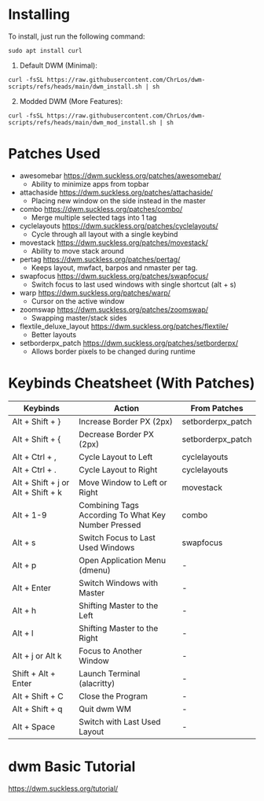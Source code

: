 # Installing
To install, just run the following command:
```
sudo apt install curl
```
1. Default DWM (Minimal):
```
curl -fsSL https://raw.githubusercontent.com/ChrLos/dwm-scripts/refs/heads/main/dwm_install.sh | sh
```
2. Modded DWM (More Features):
```
curl -fsSL https://raw.githubusercontent.com/ChrLos/dwm-scripts/refs/heads/main/dwm_mod_install.sh | sh
```

# Patches Used
- awesomebar https://dwm.suckless.org/patches/awesomebar/
  - Ability to minimize apps from topbar
- attachaside https://dwm.suckless.org/patches/attachaside/
  - Placing new window on the side instead in the master
- combo https://dwm.suckless.org/patches/combo/
  - Merge multiple selected tags into 1 tag
- cyclelayouts https://dwm.suckless.org/patches/cyclelayouts/
  - Cycle through all layout with a single keybind
- movestack https://dwm.suckless.org/patches/movestack/
  - Ability to move stack around
- pertag https://dwm.suckless.org/patches/pertag/
  - Keeps layout, mwfact, barpos and nmaster per tag.
- swapfocus https://dwm.suckless.org/patches/swapfocus/
  - Switch focus to last used windows with single shortcut (alt + s)
- warp https://dwm.suckless.org/patches/warp/
  - Cursor on the active window
- zoomswap https://dwm.suckless.org/patches/zoomswap/
  - Swapping master/stack sides
- flextile_deluxe_layout https://dwm.suckless.org/patches/flextile/
  - Better layouts
- setborderpx_patch https://dwm.suckless.org/patches/setborderpx/
  - Allows border pixels to be changed during runtime

# Keybinds Cheatsheet (With Patches)
| Keybinds                           | Action                                              | From Patches      |
| ---------------------------------- | --------------------------------------------------- | ----------------- |
| Alt + Shift + }                    | Increase Border PX (2px)                            | setborderpx_patch |
| Alt + Shift + {                    | Decrease Border PX (2px)                            | setborderpx_patch |
| Alt + Ctrl + ,                     | Cycle Layout to Left                                | cyclelayouts      |
| Alt + Ctrl + .                     | Cycle Layout to Right                               | cyclelayouts      |
| Alt + Shift + j or Alt + Shift + k | Move Window to Left or Right                        | movestack         |
| Alt + 1-9                          | Combining Tags According To What Key Number Pressed | combo             |
| Alt + s                            | Switch Focus to Last Used Windows                   | swapfocus         |
| Alt + p                            | Open Application Menu (dmenu)                       | -                 |
| Alt + Enter                        | Switch Windows with Master                          | -                 |
| Alt + h                            | Shifting Master to the Left                         | -                 |
| Alt + l                            | Shifting Master to the Right                        | -                 |
| Alt + j or Alt k                   | Focus to Another Window                             | -                 |
| Shift + Alt + Enter                | Launch Terminal (alacritty)                         | -                 |
| Alt + Shift + C                    | Close the Program                                   | -                 |
| Alt + Shift + q                    | Quit dwm WM                                         | -                 |
| Alt + Space                        | Switch with Last Used Layout                        | -                 |

# dwm Basic Tutorial
https://dwm.suckless.org/tutorial/